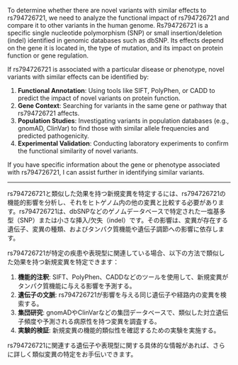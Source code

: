 To determine whether there are novel variants with similar effects to rs794726721, we need to analyze the functional impact of rs794726721 and compare it to other variants in the human genome. Rs794726721 is a specific single nucleotide polymorphism (SNP) or small insertion/deletion (indel) identified in genomic databases such as dbSNP. Its effects depend on the gene it is located in, the type of mutation, and its impact on protein function or gene regulation.

If rs794726721 is associated with a particular disease or phenotype, novel variants with similar effects can be identified by:

1. **Functional Annotation**: Using tools like SIFT, PolyPhen, or CADD to predict the impact of novel variants on protein function.
2. **Gene Context**: Searching for variants in the same gene or pathway that rs794726721 affects.
3. **Population Studies**: Investigating variants in population databases (e.g., gnomAD, ClinVar) to find those with similar allele frequencies and predicted pathogenicity.
4. **Experimental Validation**: Conducting laboratory experiments to confirm the functional similarity of novel variants.

If you have specific information about the gene or phenotype associated with rs794726721, I can assist further in identifying similar variants.

---

rs794726721と類似した効果を持つ新規変異を特定するには、rs794726721の機能的影響を分析し、それをヒトゲノム内の他の変異と比較する必要があります。rs794726721は、dbSNPなどのゲノムデータベースで特定された一塩基多型（SNP）または小さな挿入/欠失（indel）です。その影響は、変異が存在する遺伝子、変異の種類、およびタンパク質機能や遺伝子調節への影響に依存します。

rs794726721が特定の疾患や表現型に関連している場合、以下の方法で類似した効果を持つ新規変異を特定できます：

1. **機能的注釈**: SIFT、PolyPhen、CADDなどのツールを使用して、新規変異がタンパク質機能に与える影響を予測する。
2. **遺伝子の文脈**: rs794726721が影響を与える同じ遺伝子や経路内の変異を検索する。
3. **集団研究**: gnomADやClinVarなどの集団データベースで、類似した対立遺伝子頻度や予測される病原性を持つ変異を調査する。
4. **実験的検証**: 新規変異の機能的類似性を確認するための実験を実施する。

rs794726721に関連する遺伝子や表現型に関する具体的な情報があれば、さらに詳しく類似変異の特定をお手伝いできます。